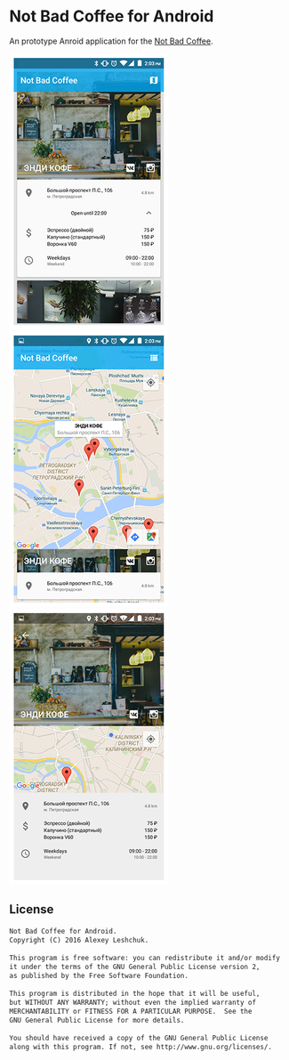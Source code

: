 Not Bad Coffee for Android
========

An prototype Anroid application for the [Not Bad Coffee][1].

![Main Activity](screenshots/s0_main_activity.png) ![Map Activity](screenshots/s1_map_activity.png) ![Cafe Activity](screenshots/s2_cafe_activity.png)

License
--------

    Not Bad Coffee for Android.
    Copyright (C) 2016 Alexey Leshchuk.

    This program is free software: you can redistribute it and/or modify
    it under the terms of the GNU General Public License version 2,
    as published by the Free Software Foundation.

    This program is distributed in the hope that it will be useful,
    but WITHOUT ANY WARRANTY; without even the implied warranty of
    MERCHANTABILITY or FITNESS FOR A PARTICULAR PURPOSE.  See the
    GNU General Public License for more details.

    You should have received a copy of the GNU General Public License
    along with this program. If not, see http://www.gnu.org/licenses/.

[1]: http://notbadcoffee.com